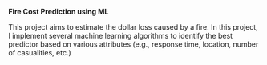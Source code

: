 **Fire Cost Prediction using ML**

This project aims to estimate the dollar loss caused by a fire. In this project, I implement several machine learning algorithms to identify the best predictor based on various attributes (e.g., response time, location, number of casualities, etc.)
